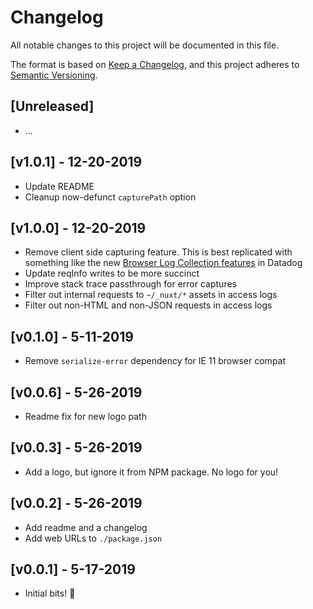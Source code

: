 # Changelog

All notable changes to this project will be documented in this file.

The format is based on [Keep a Changelog](https://keepachangelog.com/en/1.0.0/),
and this project adheres to [Semantic Versioning](https://semver.org/spec/v2.0.0.html).

## [Unreleased]

- ...

## [v1.0.1] - 12-20-2019

- Update README
- Cleanup now-defunct `capturePath` option

## [v1.0.0] - 12-20-2019

- Remove client side capturing feature. This is best replicated with something like the new [Browser Log Collection features](https://docs.datadoghq.com/logs/log_collection/javascript/?tab=us) in Datadog
- Update reqInfo writes to be more succinct
- Improve stack trace passthrough for error captures
- Filter out internal requests to `~/_nuxt/*` assets in access logs
- Filter out non-HTML and non-JSON requests in access logs

## [v0.1.0] - 5-11-2019

- Remove `serialize-error` dependency for IE 11 browser compat

## [v0.0.6] - 5-26-2019

- Readme fix for new logo path

## [v0.0.3] - 5-26-2019

- Add a logo, but ignore it from NPM package. No logo for you!

## [v0.0.2] - 5-26-2019

- Add readme and a changelog
- Add web URLs to `./package.json`

## [v0.0.1] - 5-17-2019

- Initial bits! 🎉
